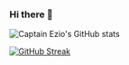 ### Hi there 👋

![Captain Ezio's GitHub stats](https://github-readme-stats.vercel.app/api?username=iamgojoof6eyes&count_private=true&show_icons=true&theme=dracula)


[![GitHub Streak](https://github-readme-streak-stats.herokuapp.com?user=iamgojoof6eyes&theme=highcontrast&date_format=j%20M%5B%20Y%5D&sideNums=DD0000&background=000000&border=DD2727&stroke=DD6316&ring=FF7D12&currStreakNum=FFBD05&dates=FFD500&sideLabels=FF851A)](https://git.io/streak-stats)

<!----[![Top Langs](https://github-readme-stats.vercel.app/api/top-langs/?username=iamgojoof6eyes&layout=compact)](https://github.com/iamgojoof6eyes/github-readme-stats)

[![trophy](https://github-profile-trophy.vercel.app/?username=iamgojoof6eyes&theme=onedark)](https://github.com/iamgojoof6eyes/github-profile-trophy)>

